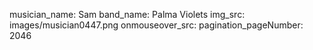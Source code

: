 musician_name: Sam
band_name: Palma Violets
img_src: images/musician0447.png
onmouseover_src: 
pagination_pageNumber: 2046